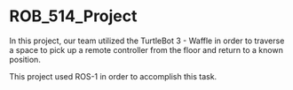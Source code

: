 # ROB_514_Project

In this project, our team utilized the TurtleBot 3 - Waffle in order to traverse a space to pick up a remote controller from the floor and return to a known position.

This project used ROS-1 in order to accomplish this task.
